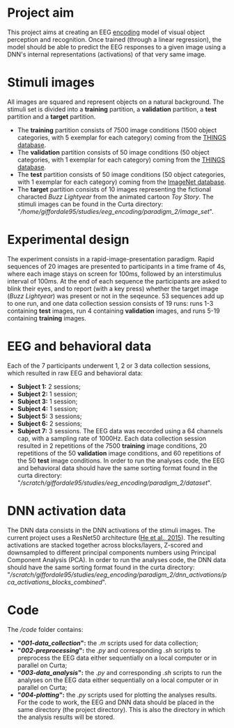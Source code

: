 # Project aim
This project aims at creating an EEG [encoding][enc] model of visual object perception and recognition. Once trained (through a linear regression), the model should be able to predict the EEG responses to a given image using a DNN's internal representations (activations) of that very same image.

[enc]: https://www.ncbi.nlm.nih.gov/pmc/articles/PMC3037423/



# Stimuli images
All images are squared and represent objects on a natural background. The stimuli set is divided into a **training** partition, a **validation** partition, a **test** partition and a **target** partition.
- The **training** partition consists of 7500 image conditions (1500 object categories, with 5 exemplar for each category) coming from the [THINGS database][things].
- The **validation** partition consists of 50 image conditions (50 object categories, with 1 exemplar for each category) coming from the [THINGS database][things].
- The **test** partition consists of 50 image conditions (50 object categories, with 1 exemplar for each category) coming from the [ImageNet database][imagenet].
- The **target** partition consists of 10 images representing the fictional characted *Buzz Lightyear* from the animated cartoon *Toy Story*.
The stimuli images can be found in the Curta directory: "*/home/giffordale95/studies/eeg_encoding/paradigm_2/image_set*".


[things]: https://www.biorxiv.org/content/10.1101/545954v1
[imagenet]: http://image-net.org/papers/imagenet_cvpr09.pdf



# Experimental design
The experiment consists in a rapid-image-presentation paradigm. Rapid sequences of 20 images are presented to participants in a time frame of 4s, where each image stays on screen for 100ms, followed by an interstimulus interval of 100ms. At the end of each sequence the participants are asked to blink their eyes, and to report (with a key press) whether the target image (*Buzz Lightyear*) was present or not in the seqeunce. 53 sequences add up to one run, and one data collection session consists of 19 runs: runs 1-3 containing **test** images, run 4 containing **validation** images, and runs 5-19 containing **training** images.



# EEG and behavioral data
Each of the 7 participants underwent 1, 2 or 3 data collection sessions, which resulted in raw EEG and behavioral data:
- **Subject 1:** 2 sessions;
- **Subject 2:** 1 session; 
- **Subject 3:** 1 session; 
- **Subject 4:** 1 session; 
- **Subject 5:** 3 sessions; 
- **Subject 6:** 2 sessions; 
- **Subject 7:** 3 sessions. 
The EEG data was recorded using a 64 channels cap, with a sampling rate of 1000Hz.
Each data collection session resulted in 2 repetitions of the 7500 **training** image conditions, 20 repetitions of the 50 **validation** image conditions, and 60 repetitions of the 50 **test** image conditions.
In order to run the analyses code, the EEG and behavioral data should have the same sorting format found in the curta directory: "_/scratch/giffordale95/studies/eeg_encoding/paradigm_2/dataset_".



# DNN activation data
The DNN data consists in the DNN activations of the stimuli images. The current project uses a ResNet50 architecture ([He et al., 2015][resnet]). The resulting activations are stacked together across blocks/layers, Z-scored and downsampled to different principal components numbers using Principal Component Analysis (PCA).
In order to run the analyses code, the DNN data should have the same sorting format found in the curta directory: "_/scratch/giffordale95/studies/eeg_encoding/paradigm_2/dnn_activations/pca_activations_blocks_combined_".

[resnet]: https://arxiv.org/abs/1512.03385



# Code
The */code* folder contains:
- **"_001-data_collection_":** the *.m* scripts  used for data collection;
- **"_002-preprocessing_":** the *.py* and corresponding *.sh* scripts to preprocess the EEG data either sequentially on a local computer or in parallel on Curta;
- **"_003-data_analysis_":** the *.py* and corresponding *.sh* scripts to run the analyses on the EEG data either sequentially on a local computer or in parallel on Curta;
- **"_004-plotting_":** the *.py* scripts used for plotting the analyses results.
For the code to work, the EEG and DNN data should be placed in the same directory (the project directory). This is also the directory in which the analysis results will be stored.